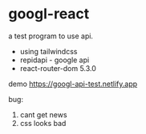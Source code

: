 # googl-react

a test program to use api.

* using tailwindcss
* repidapi - google api
* react-router-dom 5.3.0

demo
https://googl-api-test.netlify.app

bug:
1. cant get news
2. css looks bad
